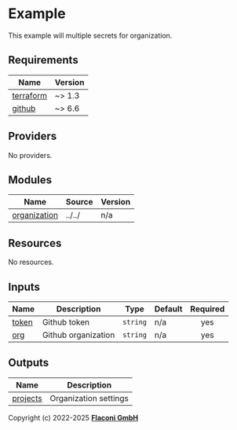 # Example

This example will multiple secrets for organization.

<!-- BEGINNING OF PRE-COMMIT-TERRAFORM DOCS HOOK -->
## Requirements

| Name | Version |
|------|---------|
| <a name="requirement_terraform"></a> [terraform](#requirement\_terraform) | ~> 1.3 |
| <a name="requirement_github"></a> [github](#requirement\_github) | ~> 6.6 |

## Providers

No providers.

## Modules

| Name | Source | Version |
|------|--------|---------|
| <a name="module_organization"></a> [organization](#module\_organization) | ../../ | n/a |

## Resources

No resources.

## Inputs

| Name | Description | Type | Default | Required |
|------|-------------|------|---------|:--------:|
| <a name="input_token"></a> [token](#input\_token) | Github token | `string` | n/a | yes |
| <a name="input_org"></a> [org](#input\_org) | Github organization | `string` | n/a | yes |

## Outputs

| Name | Description |
|------|-------------|
| <a name="output_projects"></a> [projects](#output\_projects) | Organization settings |

<!-- END OF PRE-COMMIT-TERRAFORM DOCS HOOK -->

Copyright (c) 2022-2025 **[Flaconi GmbH](https://github.com/flaconi)**
